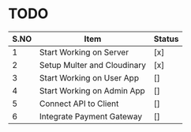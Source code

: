 # TODO

| S.NO | Item                        | Status |
| ---- | --------------------------- | ------ |
| 1    | Start Working on Server     | [x]    |
| 2    | Setup Multer and Cloudinary | [x]    |
| 3    | Start Working on User App   | []     |
| 4    | Start Working on Admin App  | []     |
| 5    | Connect API to Client       | []     |
| 6    | Integrate Payment Gateway   | []     |
